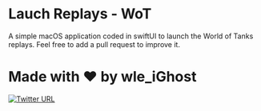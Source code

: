 # Lauch Replays - WoT
A simple macOS application coded in swiftUI to launch the World of Tanks replays. Feel free to add a pull request to improve it.

# Made with ❤️ by wle_iGhost  
[![Twitter URL](https://img.shields.io/twitter/url/https/twitter.com/ex2ghost.svg?style=social&label=Follow%20%40ex2ghost)](https://twitter.com/ex2ghost)
